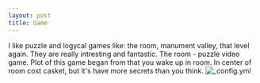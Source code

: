 ```yaml
---
layout: post
title: Game
---
```


I like puzzle and logycal games like: the room, manument valley, that level again. They are really intresting and fantastic. 
The room - puzzle video game. Plot of this game began from that you wake up in room. In center of room cost casket, but it's have more secrets than you think.
![_config.yml](http://pro-tablets.com/all-images/smart/6-igru-april/3.jpg)
